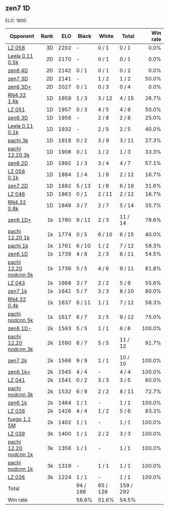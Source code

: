 ## zen7 1D ##

ELO: 1800

Opponent | Rank | ELO | Black | White | Total | Win rate
---------|-----:|----:|-------|-------|-------|-------:
[LZ 058](LZ%20058.md) | 3D | 2202 | - | 0 / 1 | 0 / 1 | 0.0%
[Leela 0.11 0.5k](Leela%200.11%200.5k.md) | 2D | 2170 | - | 0 / 1 | 0 / 1 | 0.0%
[zen6 4D](zen6%204D.md) | 2D | 2142 | 0 / 1 | 0 / 1 | 0 / 2 | 0.0%
[zen7 3D](zen7%203D.md) | 2D | 2141 | - | 1 / 2 | 1 / 2 | 50.0%
[zen6 3D+](zen6%203D+.md) | 2D | 2027 | 0 / 1 | 0 / 3 | 0 / 4 | 0.0%
[RN4.32 1.6k](RN4.32%201.6k.md) | 1D | 1959 | 1 / 3 | 3 / 12 | 4 / 15 | 26.7%
[LZ 051](LZ%20051.md) | 1D | 1957 | 0 / 3 | 4 / 5 | 4 / 8 | 50.0%
[zen6 3D](zen6%203D.md) | 1D | 1956 | - | 2 / 8 | 2 / 8 | 25.0%
[Leela 0.11 0.1k](Leela%200.11%200.1k.md) | 1D | 1932 | - | 2 / 5 | 2 / 5 | 40.0%
[pachi 3k](pachi%203k.md) | 1D | 1918 | 0 / 2 | 3 / 9 | 3 / 11 | 27.3%
[pachi 12.20 3k](pachi%2012.20%203k.md) | 1D | 1908 | 0 / 1 | 1 / 2 | 1 / 3 | 33.3%
[zen6 2D](zen6%202D.md) | 1D | 1892 | 1 / 3 | 3 / 4 | 4 / 7 | 57.1%
[LZ 058 0.1k](LZ%20058%200.1k.md) | 1D | 1884 | 1 / 4 | 1 / 8 | 2 / 12 | 16.7%
[zen7 2D](zen7%202D.md) | 1D | 1882 | 5 / 13 | 1 / 6 | 6 / 19 | 31.6%
[LZ 046](LZ%20046.md) | 1D | 1863 | 0 / 1 | 2 / 11 | 2 / 12 | 16.7%
[RN4.32 0.8k](RN4.32%200.8k.md) | 1D | 1849 | 3 / 7 | 2 / 7 | 5 / 14 | 35.7%
[zen6 1D+](zen6%201D+.md) | 1k | 1780 | 9 / 11 | 2 / 3 | 11 / 14 | 78.6%
[pachi 12.20 1k](pachi%2012.20%201k.md) | 1k | 1774 | 0 / 5 | 6 / 10 | 6 / 15 | 40.0%
[pachi 1k](pachi%201k.md) | 1k | 1761 | 6 / 10 | 1 / 2 | 7 / 12 | 58.3%
[zen6 1D](zen6%201D.md) | 1k | 1739 | 4 / 8 | 2 / 3 | 6 / 11 | 54.5%
[pachi 12.20 nodcnn 5k](pachi%2012.20%20nodcnn%205k.md) | 1k | 1736 | 5 / 5 | 4 / 6 | 9 / 11 | 81.8%
[LZ 043](LZ%20043.md) | 1k | 1668 | 3 / 7 | 2 / 2 | 5 / 9 | 55.6%
[zen7 1k](zen7%201k.md) | 1k | 1641 | 5 / 7 | 3 / 3 | 8 / 10 | 80.0%
[RN4.32 0.4k](RN4.32%200.4k.md) | 1k | 1637 | 6 / 11 | 1 / 1 | 7 / 12 | 58.3%
[pachi nodcnn 5k](pachi%20nodcnn%205k.md) | 1k | 1617 | 6 / 7 | 3 / 5 | 9 / 12 | 75.0%
[zen6 1D-](zen6%201D-.md) | 2k | 1593 | 5 / 5 | 1 / 1 | 6 / 6 | 100.0%
[pachi 12.20 nodcnn 3k](pachi%2012.20%20nodcnn%203k.md) | 2k | 1590 | 6 / 7 | 5 / 5 | 11 / 12 | 91.7%
[zen7 2k](zen7%202k.md) | 2k | 1566 | 9 / 9 | 1 / 1 | 10 / 10 | 100.0%
[zen6 1k+](zen6%201k+.md) | 2k | 1545 | 4 / 4 | - | 4 / 4 | 100.0%
[LZ 041](LZ%20041.md) | 2k | 1541 | 0 / 2 | 3 / 3 | 3 / 5 | 60.0%
[pachi nodcnn 3k](pachi%20nodcnn%203k.md) | 2k | 1532 | 6 / 9 | 2 / 2 | 8 / 11 | 72.7%
[zen6 1k](zen6%201k.md) | 2k | 1464 | 1 / 1 | - | 1 / 1 | 100.0%
[LZ 038](LZ%20038.md) | 2k | 1426 | 4 / 4 | 1 / 2 | 5 / 6 | 83.3%
[fuego 1.1 5M](fuego%201.1%205M.md) | 2k | 1402 | 1 / 1 | - | 1 / 1 | 100.0%
[LZ 039](LZ%20039.md) | 3k | 1400 | 1 / 1 | 2 / 2 | 3 / 3 | 100.0%
[pachi 12.20 nodcnn 1k](pachi%2012.20%20nodcnn%201k.md) | 3k | 1356 | 1 / 1 | - | 1 / 1 | 100.0%
[pachi nodcnn 1k](pachi%20nodcnn%201k.md) | 3k | 1319 | - | 1 / 1 | 1 / 1 | 100.0%
[LZ 036](LZ%20036.md) | 3k | 1224 | 1 / 1 | - | 1 / 1 | 100.0%
Total | | | 94 / 166 | 65 / 126 | 159 / 292 | 
Win rate| | | 56.6% | 51.6% | 54.5% | 
